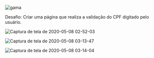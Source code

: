 ![gama](https://user-images.githubusercontent.com/40298927/81376078-2f0e7100-90d9-11ea-9f5d-054849f798b8.png)

Desafio: Criar uma página que realiza a validação do CPF digitado pelo usuário. 

![Captura de tela de 2020-05-08 02-52-03](https://user-images.githubusercontent.com/40298927/81377332-a34a1400-90db-11ea-8d7f-75fe91f78253.png)

![Captura de tela de 2020-05-08 03-13-47](https://user-images.githubusercontent.com/40298927/81377361-b1983000-90db-11ea-90c3-efee36165ba3.png)

![Captura de tela de 2020-05-08 03-14-04](https://user-images.githubusercontent.com/40298927/81377364-b2c95d00-90db-11ea-91d7-eae9226799ab.png)


